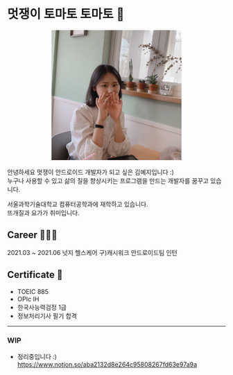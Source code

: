 # 멋쟁이 토마토 토마토 🍅
<p align=center> <img src = "./img/profile_yeri.jpg" width="300px"></p>

안녕하세요 멋쟁이 안드로이드 개발자가 되고 싶은 김예지입니다 :)   
누구나 사용할 수 있고 삶의 질을 향상시키는 프로그램을 만드는 개발자를 꿈꾸고 있습니다.   
   
서울과학기술대학교 컴퓨터공학과에 재학하고 있습니다.   
뜨개질과 요가가 취미입니다.

   
## Career 👩🏻‍💻
2021.03 ~ 2021.06  넛지 헬스케어 구)캐시워크 안드로이드팀 인턴

## Certificate 📝
- TOEIC 885
- OPIc IH
- 한국사능력검정 1급
- 정보처리기사 필기 합격

***

### WIP
- 정리중입니다 :)
https://www.notion.so/aba2132d8e264c95808267fd63e97a9a
